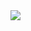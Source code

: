  <img src = "[Auxiliary Files/person1.jpg](https://github.com/1reyesc/MoveHealth/blob/master/Auxiliary%20Files/person1.jpg)">
